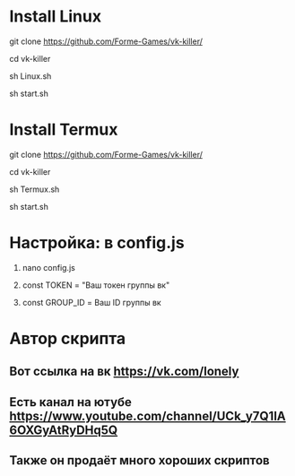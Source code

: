 # Install Linux

git clone https://github.com/Forme-Games/vk-killer/

cd vk-killer 

sh Linux.sh

sh start.sh

# Install Termux

git clone https://github.com/Forme-Games/vk-killer/

cd vk-killer 

sh Termux.sh

sh start.sh

# Настройка: в config.js

1. nano config.js

2. const TOKEN = "Ваш токен группы вк"

3. const GROUP_ID = Ваш ID группы вк

#  Автор скрипта
## Вот ссылка на вк https://vk.com/lonely
## Есть канал на ютубе https://www.youtube.com/channel/UCk_y7Q1lA6OXGyAtRyDHq5Q
## Также он продаёт много хороших скриптов
